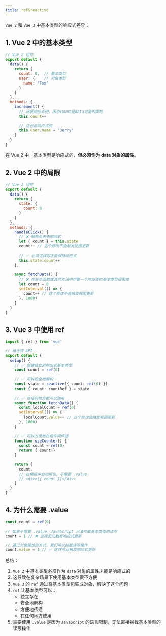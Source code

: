 ```yaml
---
title: ref&reactive
---
```


`Vue 2` 和 `Vue 3` 中基本类型的响应式差异：

## 1. **Vue 2 中的基本类型**

```javascript
// Vue 2 组件
export default {
  data() {
    return {
      count: 0,  // 基本类型
      user: {    // 对象类型
        name: 'Tom'
      }
    }
  },
  methods: {
    increment() {
      // 这是响应式的，因为count是data对象的属性
      this.count++
      
      // 这也是响应式的
      this.user.name = 'Jerry'
    }
  }
}
```

在 Vue 2 中，基本类型是响应式的，**但必须作为 data 对象的属性**。

## 2. **Vue 2 中的局限**

```javascript
// Vue 2 组件
export default {
  data() {
    return {
      state: {
        count: 0
      }
    }
  },
  methods: {
    handleClick() {
      // ❌ 解构后失去响应式
      let { count } = this.state
      count++ // 这个修改不会触发视图更新
      
      // ✅ 必须这样写才能保持响应式
      this.state.count++
    },
    
    async fetchData() {
      // ❌ 在异步函数或其他方法中想要一个响应式的基本类型很困难
      let count = 0
      setInterval(() => {
        count++ // 这个修改不会触发视图更新
      }, 1000)
    }
  }
}
```

## 3. **Vue 3 中使用 ref**

```typescript
import { ref } from 'vue'

// 组合式 API
export default {
  setup() {
    // ✅ 创建独立的响应式基本类型
    const count = ref(0)
    
    // ✅ 可以安全地解构
    const state = reactive({ count: ref(0) })
    const { count: countRef } = state
    
    // ✅ 在任何地方都可以使用
    async function fetchData() {
      const localCount = ref(0)
      setInterval(() => {
        localCount.value++ // 这个修改会触发视图更新
      }, 1000)
    }
    
    // ✅ 可以方便地在组件间传递
    function useCounter() {
      const count = ref(0)
      return { count }
    }
    
    return {
      count,
      // 在模板中自动解包，不需要 .value
      // <div>{{ count }}</div>
    }
  }
}
```

## 4. **为什么需要 .value**

```typescript
const count = ref(0)

// 如果不需要 .value，JavaScript 无法拦截基本类型的读写
count = 1 // ❌ 这样无法触发响应式更新

// 通过对象属性的方式，我们可以拦截读写操作
count.value = 1 // ✅ 这样可以触发响应式更新
```

总结：
1. `Vue 2` 中基本类型必须作为 `data` 对象的属性才能是响应式的
2. 这导致在复杂场景下使用基本类型很不方便
3. `Vue 3` 的 `ref` 通过将基本类型包装成对象，解决了这个问题
4. `ref` 让基本类型可以：
   - 独立存在
   - 安全地解构
   - 方便地传递
   - 在任何地方使用
5. 需要使用 `.value` 是因为 `JavaScript` 的语言限制，无法直接拦截基本类型的读写操作
